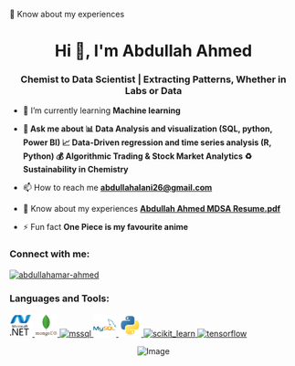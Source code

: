 📄 Know about my experiences<h1 align="center">Hi 👋, I'm Abdullah Ahmed</h1>
<h3 align="center">Chemist to Data Scientist | Extracting Patterns, Whether in Labs or Data</h3>

- 🌱 I’m currently learning **Machine learning**

- **💬 Ask me about 📊 Data Analysis and visualization (SQL, python, Power BI) 📈 Data-Driven regression and time series analysis (R, Python) 💰 Algorithmic Trading & Stock Market Analytics ♻️ Sustainability in Chemistry**

- 📫 How to reach me **abdullahalani26@gmail.com**

- 📄 Know about my experiences **[Abdullah Ahmed MDSA Resume.pdf](https://github.com/user-attachments/files/18584053/Abdullah.Ahmed.MDSA.Resume.pdf)**

- ⚡ Fun fact **One Piece is my favourite anime**

<h3 align="left">Connect with me:</h3>
<p align="left">
<a href="https://linkedin.com/in/abdullahamar-ahmed" target="blank"><img align="center" src="https://raw.githubusercontent.com/rahuldkjain/github-profile-readme-generator/master/src/images/icons/Social/linked-in-alt.svg" alt="abdullahamar-ahmed" height="30" width="40" /></a>
</p>

<h3 align="left">Languages and Tools:</h3>
<p align="left"> <a href="https://dotnet.microsoft.com/" target="_blank" rel="noreferrer"> <img src="https://raw.githubusercontent.com/devicons/devicon/master/icons/dot-net/dot-net-original-wordmark.svg" alt="dotnet" width="40" height="40"/> </a> <a href="https://www.mongodb.com/" target="_blank" rel="noreferrer"> <img src="https://raw.githubusercontent.com/devicons/devicon/master/icons/mongodb/mongodb-original-wordmark.svg" alt="mongodb" width="40" height="40"/> </a> <a href="https://www.microsoft.com/en-us/sql-server" target="_blank" rel="noreferrer"> <img src="https://www.svgrepo.com/show/303229/microsoft-sql-server-logo.svg" alt="mssql" width="40" height="40"/> </a> <a href="https://www.mysql.com/" target="_blank" rel="noreferrer"> <img src="https://raw.githubusercontent.com/devicons/devicon/master/icons/mysql/mysql-original-wordmark.svg" alt="mysql" width="40" height="40"/> </a> <a href="https://www.python.org" target="_blank" rel="noreferrer"> <img src="https://raw.githubusercontent.com/devicons/devicon/master/icons/python/python-original.svg" alt="python" width="40" height="40"/> </a> <a href="https://scikit-learn.org/" target="_blank" rel="noreferrer"> <img src="https://upload.wikimedia.org/wikipedia/commons/0/05/Scikit_learn_logo_small.svg" alt="scikit_learn" width="40" height="40"/> </a> <a href="https://www.tensorflow.org" target="_blank" rel="noreferrer"> <img src="https://www.vectorlogo.zone/logos/tensorflow/tensorflow-icon.svg" alt="tensorflow" width="40" height="40"/> </a> </p>

<div align="center">
  
  ![Image](https://github.com/user-attachments/assets/2913bed6-a870-4dfb-9d0b-4a74e68c3bc8)
